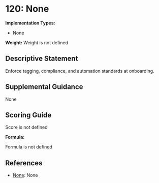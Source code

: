 # 120: None

**Implementation Types:**

- None

**Weight:** Weight is not defined

## Descriptive Statement

Enforce tagging, compliance, and automation standards at onboarding.

## Supplemental Guidance

None

## Scoring Guide

Score is not defined

**Formula:**

Formula is not defined

## References

- [None](None): None
